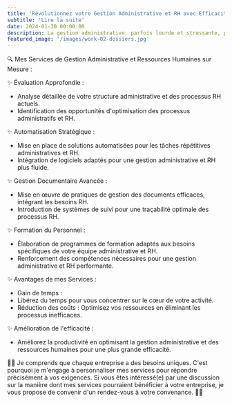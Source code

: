 ```yaml
---
title: 'Révolutionnez votre Gestion Administrative et RH avec Efficacité et Sérénité ! 🌐💼'
subtitle: 'Lire la suite'
date: 2024-01-30 00:00:00
description: La gestion administrative, parfois lourde et stressante, peut avoir un impact direct sur la santé financière de votre entreprise. Des processus complexes peuvent surgir, générant des problèmes. Il est crucial de simplifier et d'améliorer ces aspects pour alléger les coûts et apaiser les tensions financières.
featured_image: '/images/work-02-dossiers.jpg'
---
```

🔍 Mes Services de Gestion Administrative et Ressources Humaines sur Mesure :

✨ Évaluation Approfondie :
* Analyse détaillée de votre structure administrative et des processus RH actuels.
* Identification des opportunités d'optimisation des processus administratifs et RH.

✨ Automatisation Stratégique :
* Mise en place de solutions automatisées pour les tâches répétitives administratives et RH.
* Intégration de logiciels adaptés pour une gestion administrative et RH plus fluide.

✨ Gestion Documentaire Avancée :
* Mise en œuvre de pratiques de gestion des documents efficaces, intégrant les besoins RH.
* Introduction de systèmes de suivi pour une traçabilité optimale des processus RH.

✨ Formation du Personnel :
* Élaboration de programmes de formation adaptés aux besoins spécifiques de votre équipe administrative et RH.
* Renforcement des compétences nécessaires pour une gestion administrative et RH performante.

✨ Avantages de mes Services :
* Gain de temps : 
* Libérez du temps pour vous concentrer sur le cœur de votre activité.
* Réduction des coûts : Optimisez vos ressources en éliminant les processus inefficaces.

✨ Amélioration de l'efficacité : 
*  Améliorez la productivité en optimisant la gestion administrative et des ressources humaines pour une plus grande efficacité.

💬✨ Je comprends que chaque entreprise a des besoins uniques. C'est pourquoi je m'engage à personnaliser mes services pour répondre précisément à vos exigences. 
Si vous êtes intéressé(e) par une discussion sur la manière dont mes services pourraient bénéficier à votre entreprise, je vous propose de convenir d'un rendez-vous à votre convenance. 💬✨



